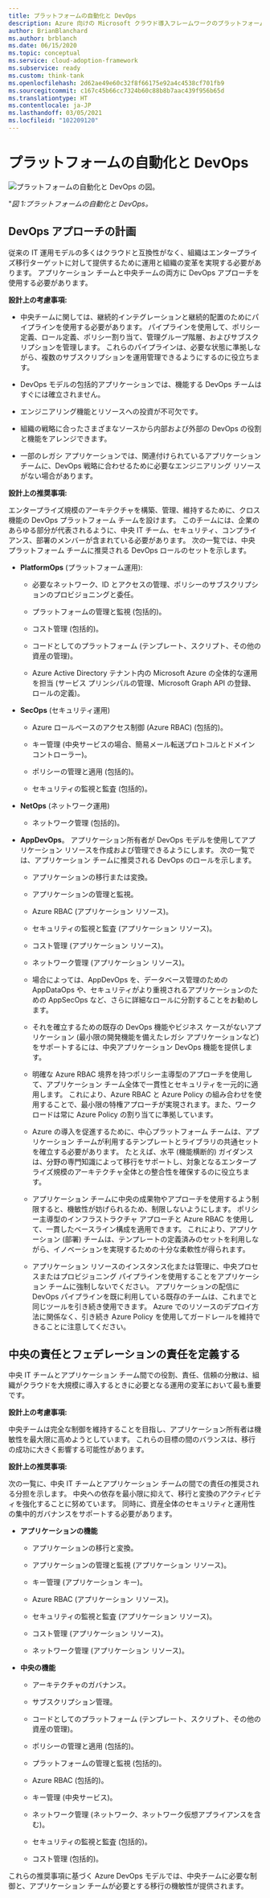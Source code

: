 ```yaml
---
title: プラットフォームの自動化と DevOps
description: Azure 向けの Microsoft クラウド導入フレームワークのプラットフォームの自動化と DevOps について説明します。
author: BrianBlanchard
ms.author: brblanch
ms.date: 06/15/2020
ms.topic: conceptual
ms.service: cloud-adoption-framework
ms.subservice: ready
ms.custom: think-tank
ms.openlocfilehash: 2d62ae49e60c32f8f66175e92a4c4538cf701fb9
ms.sourcegitcommit: c167c45b66cc7324b60c88b8b7aac439f956b65d
ms.translationtype: HT
ms.contentlocale: ja-JP
ms.lasthandoff: 03/05/2021
ms.locfileid: "102209120"
---
```

# <a name="platform-automation-and-devops"></a>プラットフォームの自動化と DevOps

![プラットフォームの自動化と DevOps の図。](./media/devops.png)

"_図 1:プラットフォームの自動化と DevOps。_

## <a name="planning-for-a-devops-approach"></a>DevOps アプローチの計画

従来の IT 運用モデルの多くはクラウドと互換性がなく、組織はエンタープライズ移行ターゲットに対して提供するために運用と組織の変革を実現する必要があります。 アプリケーション チームと中央チームの両方に DevOps アプローチを使用する必要があります。

**設計上の考慮事項:**

- 中央チームに関しては、継続的インテグレーションと継続的配置のためにパイプラインを使用する必要があります。 パイプラインを使用して、ポリシー定義、ロール定義、ポリシー割り当て、管理グループ階層、およびサブスクリプションを管理します。 これらのパイプラインは、必要な状態に準拠しながら、複数のサブスクリプションを運用管理できるようにするのに役立ちます。

- DevOps モデルの包括的アプリケーションでは、機能する DevOps チームはすぐには確立されません。

- エンジニアリング機能とリソースへの投資が不可欠です。

- 組織の戦略に合ったさまざまなソースから内部および外部の DevOps の役割と機能をアレンジできます。

- 一部のレガシ アプリケーションでは、関連付けられているアプリケーション チームに、DevOps 戦略に合わせるために必要なエンジニアリング リソースがない場合があります。

<!-- cSpell:ignore PlatformOps SecOps NetOps AppDevOps AppDataOps AppSecOps -->

**設計上の推奨事項:**

エンタープライズ規模のアーキテクチャを構築、管理、維持するために、クロス機能の DevOps プラットフォーム チームを設けます。 このチームには、企業のあらゆる部分が代表されるように、中央 IT チーム、セキュリティ、コンプライアンス、部署のメンバーが含まれている必要があります。 次の一覧では、中央プラットフォーム チームに推奨される DevOps ロールのセットを示します。

- **PlatformOps** (プラットフォーム運用):

  - 必要なネットワーク、ID とアクセスの管理、ポリシーのサブスクリプションのプロビジョニングと委任。

  - プラットフォームの管理と監視 (包括的)。

  - コスト管理 (包括的)。

  - コードとしてのプラットフォーム (テンプレート、スクリプト、その他の資産の管理)。

  - Azure Active Directory テナント内の Microsoft Azure の全体的な運用を担当 (サービス プリンシパルの管理、Microsoft Graph API の登録、ロールの定義)。

- **SecOps** (セキュリティ運用)

  - Azure ロールベースのアクセス制御 (Azure RBAC) (包括的)。

  - キー管理 (中央サービスの場合、簡易メール転送プロトコルとドメイン コントローラー)。

  - ポリシーの管理と適用 (包括的)。

  - セキュリティの監視と監査 (包括的)。

- **NetOps** (ネットワーク運用)

  - ネットワーク管理 (包括的)。

- **AppDevOps**。 アプリケーション所有者が DevOps モデルを使用してアプリケーション リソースを作成および管理できるようにします。 次の一覧では、アプリケーション チームに推奨される DevOps のロールを示します。

  - アプリケーションの移行または変換。

  - アプリケーションの管理と監視。

  - Azure RBAC (アプリケーション リソース)。

  - セキュリティの監視と監査 (アプリケーション リソース)。

  - コスト管理 (アプリケーション リソース)。

  - ネットワーク管理 (アプリケーション リソース)。

  - 場合によっては、AppDevOps を、データベース管理のための AppDataOps や、セキュリティがより重視されるアプリケーションのための AppSecOps など、さらに詳細なロールに分割することをお勧めします。

  - それを確立するための既存の DevOps 機能やビジネス ケースがないアプリケーション (最小限の開発機能を備えたレガシ アプリケーションなど) をサポートするには、中央アプリケーション DevOps 機能を提供します。

  - 明確な Azure RBAC 境界を持つポリシー主導型のアプローチを使用して、アプリケーション チーム全体で一貫性とセキュリティを一元的に適用します。 これにより、Azure RBAC と Azure Policy の組み合わせを使用することで、最小限の特権アプローチが実現されます。また、ワークロードは常に Azure Policy の割り当てに準拠しています。

  - Azure の導入を促進するために、中心プラットフォーム チームは、アプリケーション チームが利用するテンプレートとライブラリの共通セットを確立する必要があります。 たとえば、水平 (機能横断的) ガイダンスは、分野の専門知識によって移行をサポートし、対象となるエンタープライズ規模のアーキテクチャ全体との整合性を確保するのに役立ちます。

  - アプリケーション チームに中央の成果物やアプローチを使用するよう制限すると、機敏性が妨げられるため、制限しないようにします。 ポリシー主導型のインフラストラクチャ アプローチと Azure RBAC を使用して、一貫したベースライン構成を適用できます。 これにより、アプリケーション (部署) チームは、テンプレートの定義済みのセットを利用しながら、イノベーションを実現するための十分な柔軟性が得られます。

  - アプリケーション リソースのインスタンス化または管理に、中央プロセスまたはプロビジョニング パイプラインを使用することをアプリケーション チームに強制しないでください。 アプリケーションの配信に DevOps パイプラインを既に利用している既存のチームは、これまでと同じツールを引き続き使用できます。 Azure でのリソースのデプロイ方法に関係なく、引き続き Azure Policy を使用してガードレールを維持できることに注意してください。

## <a name="define-central-and-federated-responsibilities"></a>中央の責任とフェデレーションの責任を定義する

中央 IT チームとアプリケーション チーム間での役割、責任、信頼の分散は、組織がクラウドを大規模に導入するときに必要となる運用の変革において最も重要です。

**設計上の考慮事項:**

中央チームは完全な制御を維持することを目指し、アプリケーション所有者は機敏性を最大限に高めようとしています。 これらの目標の間のバランスは、移行の成功に大きく影響する可能性があります。

**設計上の推奨事項:**

次の一覧に、中央 IT チームとアプリケーション チームの間での責任の推奨される分担を示します。 中央への依存を最小限に抑えて、移行と変換のアクティビティを強化することに努めています。 同時に、資産全体のセキュリティと運用性の集中的ガバナンスをサポートする必要があります。

- **アプリケーションの機能**

  - アプリケーションの移行と変換。

  - アプリケーションの管理と監視 (アプリケーション リソース)。

  - キー管理 (アプリケーション キー)。

  - Azure RBAC (アプリケーション リソース)。

  - セキュリティの監視と監査 (アプリケーション リソース)。

  - コスト管理 (アプリケーション リソース)。

  - ネットワーク管理 (アプリケーション リソース)。

- **中央の機能**

  - アーキテクチャのガバナンス。

  - サブスクリプション管理。

  - コードとしてのプラットフォーム (テンプレート、スクリプト、その他の資産の管理)。

  - ポリシーの管理と適用 (包括的)。

  - プラットフォームの管理と監視 (包括的)。

  - Azure RBAC (包括的)。

  - キー管理 (中央サービス)。

  - ネットワーク管理 (ネットワーク、ネットワーク仮想アプライアンスを含む)。

  - セキュリティの監視と監査 (包括的)。

  - コスト管理 (包括的)。

これらの推奨事項に基づく Azure DevOps モデルでは、中央チームに必要な制御と、アプリケーション チームが必要とする移行の機敏性が提供されます。
